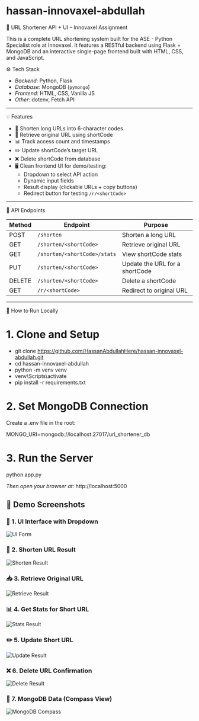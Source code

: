 # hassan-innovaxel-abdullah
🔗 URL Shortener API + UI – Innovaxel Assignment

This is a complete URL shortening system built for the ASE - Python Specialist role at Innovaxel. It features a RESTful backend using Flask + MongoDB and an interactive single-page frontend built with HTML, CSS, and JavaScript.

⚙️ Tech Stack

- *Backend*: Python, Flask
- *Database*: MongoDB (`pymongo`)
- *Frontend*: HTML, CSS, Vanilla JS
- *Other*: dotenv, Fetch API

-----------------------------------------------------------------------------------

💡 Features

- 🔗 Shorten long URLs into 6-character codes
- 🧠 Retrieve original URL using shortCode
- 📊 Track access count and timestamps
- ✏️ Update shortCode’s target URL
- ❌ Delete shortCode from database
- 🖥️ Clean frontend UI for demo/testing:
  - Dropdown to select API action
  - Dynamic input fields
  - Result display (clickable URLs + copy buttons)
  - Redirect button for testing `/r/<shortCode>`

-----------------------------------------------------------------------------------

🔌 API Endpoints

| Method | Endpoint                       | Purpose                        |
|--------|--------------------------------|--------------------------------|
| POST   | `/shorten`                     | Shorten a long URL             |
| GET    | `/shorten/<shortCode>`         | Retrieve original URL          |
| GET    | `/shorten/<shortCode>/stats`   | View shortCode stats           |
| PUT    | `/shorten/<shortCode>`         | Update the URL for a shortCode |
| DELETE | `/shorten/<shortCode>`         | Delete a shortCode             |
| GET    | `/r/<shortCode>`               | Redirect to original URL       |

-----------------------------------------------------------------------------------

🧪 How to Run Locally

# 1. Clone and Setup

- git clone https://github.com/HassanAbdullahHere/hassan-innovaxel-abdullah.git
- cd hassan-innovaxel-abdullah
- python -m venv venv
- venv\Scripts\activate
- pip install -r requirements.txt

# 2. Set MongoDB Connection
Create a .env file in the root:

MONGO_URI=mongodb://localhost:27017/url_shortener_db

# 3. Run the Server

python app.py

*Then open your browser at:*
http://localhost:5000


## 📸 Demo Screenshots

### 🧾 1. UI Interface with Dropdown
![UI Form](screenshots/ui-form.PNG)

### 🔗 2. Shorten URL Result
![Shorten Result](screenshots/shorten-result.PNG)

### 📥 3. Retrieve Original URL
![Retrieve Result](screenshots/original_url_result.PNG)

### 📊 4. Get Stats for Short URL
![Stats Result](screenshots/get_stats_result.PNG)

### ✏️ 5. Update Short URL
![Update Result](screenshots/update_url_result.PNG)

### ❌ 6. Delete URL Confirmation
![Delete Result](screenshots/delete_url_result.PNG)

### 📂 7. MongoDB Data (Compass View)
![MongoDB Compass](screenshots/mongodb.PNG)
